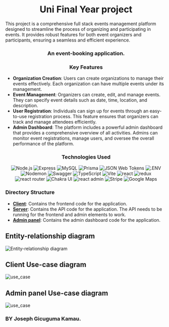 <div align="center">
  <h1>
     Uni Final Year project
  </h1>
</div>

This project is a comprehensive full stack events management platform designed to streamline the process of organizing and participating in events. It provides robust features for both event organizers and participants, ensuring a seamless and efficient experience.


<div align="center">
  <h3>An event-booking application.</h3>

</div>

<div align="center">
  <h3> Key Features</h3>
</div>

- **Organization Creation**: Users can create organizations to manage their events effectively. Each organization can have multiple events under its management.
- **Event Management**: Organizers can create, edit, and manage events. They can specify event details such as date, time, location, and description.
- **User Registration**: Individuals can sign up for events through an easy-to-use registration process. This feature ensures that organizers can track and manage attendees efficiently.
- **Admin Dashboard**: The platform includes a powerful admin dashboard that provides a comprehensive overview of all activities. Admins can monitor event registrations, manage users, and oversee the overall performance of the platform.

<div align="center">
 <h3>Technologies Used</h3>
</div>

<div align="center">
  <img alt="Node.js" src="https://img.shields.io/badge/-Node.js-339933.svg?style=for-the-badge&logo=node.js&logoColor=white" />
  <img alt="Express" src="https://img.shields.io/badge/-Express-000000.svg?style=for-the-badge&logo=express&logoColor=white" />
  <img alt="MySQL" src="https://img.shields.io/badge/-MySQL-4479A1.svg?style=for-the-badge&logo=mysql&logoColor=white" />
  <img alt="Prisma" src="https://img.shields.io/badge/-Prisma-2D3748.svg?style=for-the-badge&logo=prisma&logoColor=white" />
  <img alt="JSON Web Tokens" src="https://img.shields.io/badge/-JWT-000000.svg?style=for-the-badge&logo=JSONWebTokens&logoColor=white" />
  <img alt=".ENV" src="https://img.shields.io/badge/-.ENV-ECD53F.svg?style=for-the-badge&logo=.ENV&logoColor=black" />
  <img alt="Nodemon" src="https://img.shields.io/badge/-Nodemon-76D04B.svg?style=for-the-badge&logo=nodemon&logoColor=white" />
  <img alt="Swagger" src="https://img.shields.io/badge/-Swagger-85EA2D.svg?style=for-the-badge&logo=Swagger&logoColor=black" />
  <img alt="TypeScript" src="https://img.shields.io/badge/-TypeScript-3178C6.svg?style=for-the-badge&logo=TypeScript&logoColor=white" />
  <img alt="Vite" src="https://img.shields.io/badge/-Vite-646CFF.svg?style=for-the-badge&logo=Vite&logoColor=white" />
  <img alt="react" src="https://img.shields.io/badge/-React-61DAFB.svg?style=for-the-badge&logo=react&logoColor=black" />
  <img alt="redux" src="https://img.shields.io/badge/-Redux-764ABC.svg?style=for-the-badge&logo=redux&logoColor=white" />
  <img alt="react router" src="https://img.shields.io/badge/-React%20Router-CA4245.svg?style=for-the-badge&logo=react-router&logoColor=white" />
  <img alt="Chakra UI" src="https://img.shields.io/badge/-Chakra%20UI-319795.svg?style=for-the-badge&logo=ChakraUI&logoColor=white" />
  <img alt="react admin" src="https://img.shields.io/badge/-React%20admin-1a237e.svg?style=for-the-badge&logo=react&logoColor=white" />
  <img alt="Stripe" src="https://img.shields.io/badge/-Stripe-008CDD.svg?style=for-the-badge&logo=Stripe&logoColor=white" />
  <img alt="Google Maps" src="https://img.shields.io/badge/-Google%20Maps-4285F4.svg?style=for-the-badge&logo=Google-Maps&logoColor=white" />
</div>

### Directory Structure
- **[Client](frontend/README.md)**: Contains the frontend code for the application.
- **[Server](api-server/README.md)**: Contains the API code for the application. The API needs to be running for the frontend and admin elements to work.
- **[Admin panel](admin/README.md)**: Contains the admin dashboard code for the application.

## Entity-relationship diagram

![Entity-relationship diagram](https://user-images.githubusercontent.com/32570823/231519268-dd62702f-b62f-4f72-ac1e-0f76770859a5.png)

## Client Use-case diagram

![use_case](https://user-images.githubusercontent.com/32570823/231520536-d8f04be2-98d5-4665-9697-db651fb9cefd.jpg)

## Admin panel Use-case diagram

![use_case](https://user-images.githubusercontent.com/32570823/231520809-5d36f20c-04de-4498-9560-3af8b66d2162.jpg)




### BY Joseph Gicuguma Kamau.
